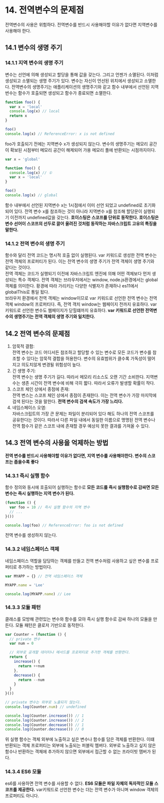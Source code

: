 # 14. 전역변수의 문제점
전역변수의 사용은 위험하다. 전역변수를 반드시 사용해야할 이유가 없다면 지역변수를 사용해야 한다.
## 14.1 변수의 생명 주기
### 14.1.1 지역 변수의 생명 주기
변수는 선언에 의해 생성되고 할당을 통해 값을 갖는다. 그리고 언젠가 소멸된다. 이처럼 생성되고 소멸되는 생명 주기가 있다. 변수는 자신이 언선된 위치에서 생성되고 소멸한다. 전역변수의 생명주기는 애플리케이션의 생명주기와 같고 함수 내부에서 선언된 지역번수는 함수가 호출되면 생성되고 함수가 종료되면 소멸한다.
```js
function foo() {
  var x = 'local'
  console.log(x) // local
  return x
}

foo()
console.log(x) // ReferenceError: x is not defined
```
foo가 호출되기 전에는 지역변수 x가 생성되지 않는다. 변수의 생명주기는 메모리 공간이 확보된 시점부터 메모리 공간이 해제되어 가용 메모리 풀에 반환되는 시점까지이다. </br>
```js
var x = 'global'

function foo() {
  console.log(x) // ①
  var x = 'local'
}

foo()
console.log(x) // global
```
함수 내부에서 선언된 지역변수 x는 1시점에서 이미 선언 되었고 undefined로 초기화 되어 있다. 전역 변수 x를 참조하는 것이 아니라 지역변수 x를 참조해 할당문이 실행되기 이전까지 undefined값을 갖는다.
**호이스팅은 스코프를 단위로 동작한다. 호이스팅은 변수 선어이 스코프의 선두로 끌어 올려진 것처럼 동작하는 자바스크립트 고유의 특징을 말한다.** 
### 14.1.2 전역 변수의 생명 주기
함수와 달리 전역 코드는 명시적 호출 없이 실행된다. var 키워드로 생성한 전역 변수는 전역 객체의 프로퍼티가 된다. 이는 전역 변수의 생명 주기가 전역 객체이 생명 주기와 같다는 것이다. </br>
전역 객체는 코드가 실행되기 이전에 자바스크립트 엔진에 의해 어떤 객체보다 먼저 생성되는 특수 객체다. 전역 객체는 브라우저에서는 window, node.js환경에서는 global 객체를 의미한다. 황경에 따라 가리키는 다양한 식별자가 존재하나 es11에서 globalThis로 통일 됬다. </br>
브라우저 환경에서 전역 객체는 window이므로 var 키워드로 선언한 전역 변수는 전역 객체 window의 프로퍼티다. 즉, 전역 객치 window는 웹페이지 전까지 유효하다. var 키워드로 선언한 변수도 웹페이지가 닫힐떄까지 유효하다. **var 키워드로 선언한 전역변수의 생명주기는 전역 객체의 생명 주기와 일치한다.**
## 14.2 전역 변수의 문제점
1. 암묵적 결함: </br>
  전역 변수는 코드 어디서든 참조하고 할당할 수 있는 변수로 모든 코드가 변수를 참조할 수 있다는 암묵적 결합을 허용한다. 변수의 유효범위가 클수록 가독성이 떨어지고 의도치않게 변경될 위험성이 높다.
2. 긴 생명 주기:</br>
  전역 변수는 생명 주기가 길다. 따라서 메모리 리소스도 오랜 기간 소비한다. 지역변수는 생존 시간이 전역 변수에 비해 극히 짧다. 따라서 오류가 발생할 확률이 작다.
3. 스코프 체인 상에서 종점에 존재:</br>
  전역 변스는 스코프 체인 상에서 종점이 존재한다. 이는 전역 변수가 가장 마지막에 검색 된다는 것을 말한다. **전역 변수의 검색 속도가 가장 느리다.** 
4. 네임스페이스 오염:</br>
  자바스크립트의 가장 큰 문제는 파일이 분리되어 있다 해도 하나의 전역 스코프를 공유한다는 것이다. 따라서 다른 파일 내에서 동일한 이름으로 명명된 전역 변수나 전역 함수가 같은 스코프 내에 존재할 경우 예상치 못한 결과를 가져올 수 있다.
## 14.3 전역 변수의 사용을 억제하는 방법
**전역 변수를 반드시 사용해야할 이유가 없다면, 지역 변수를 사용해야한다. 변수의 스코프는 좁을수록 좋다**
### 14.3.1 즉시 실행 함수
함수 정의와 동시에 호출되어 실행하는 함수로 **모든 코드를 즉시 실행함수로 감싸면 모든 변수는 즉시 실행하는 지역 변수가 된다.**
```js
(function () {
  var foo = 10 // 즉시 실행 함수의 지역 변수
  // ...
}())

console.log(foo) // ReferenceError: foo is not defined
```
전역 변수를 생성하지 않는다.
### 14.3.2 네임스페이스 객체
네임스페이스 역할을 담당하는 객체를 만들고 전역 변수처럼 사용하고 싶은 변수를 프로퍼티로 추가하는 방법이다.
```js
var MYAPP = {} // 전역 네임스페이스 객체

MYAPP.name = 'Lee'

console.log(MYAPP.name) // Lee
```
### 14.3.3 모듈 패턴
클래스를 모방해 관련있는 변수와 함수를 모아 즉시 실행 함수로 감싸 하나의 모듈을 만든다. 모듈 패턴은 클로저 기반으로 동작한다. 
```js
var Counter = (function () {
  // private 변수
  var num = 0

  // 외부로 공개할 데이터나 메서드를 프로퍼티로 추가한 객체를 반환한다.
  return {
    increase() {
      return ++num
    },
    decrease() {
      return --num
    }
  }
}())

// private 변수는 외부로 노출되지 않는다.
console.log(Counter.num) // undefined

console.log(Counter.increase()) // 1
console.log(Counter.increase()) // 2
console.log(Counter.decrease()) // 1
console.log(Counter.decrease()) // 0
```
위 실행 함수는 객체 외부에 노출하고 싶은 변수나 함수를 담은 객체를 반환한다. 이떄 반환되는 객체 프로퍼티는 외부에 노출되는 퍼블릭 멤버다. 외부로 노출하고 싶지 않은 함수나 반환하는 객체에 추가하지 않으면 외부에서 접근할 수 없는 프라이빗 맴버가 된다.
### 14.3.4 ES6 모듈
es6를 사용하면 전역 변수를 사용할 수 없다. **ES6 모듈은 파일 자체의 독자적인 모듈 스코프를 제공한다.** var키워드로 선언한 변수는 더는 전역 변수가 아니며 window 객체의 프로퍼티도 아니다. 